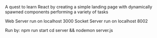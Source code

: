 A quest to learn React by creating a simple landing page with dynamically spawned components performing a variety of tasks



Web Server run on localhost 3000
Socket Server run on localhost 8002


Run by:
npm run start
cd server && nodemon server.js